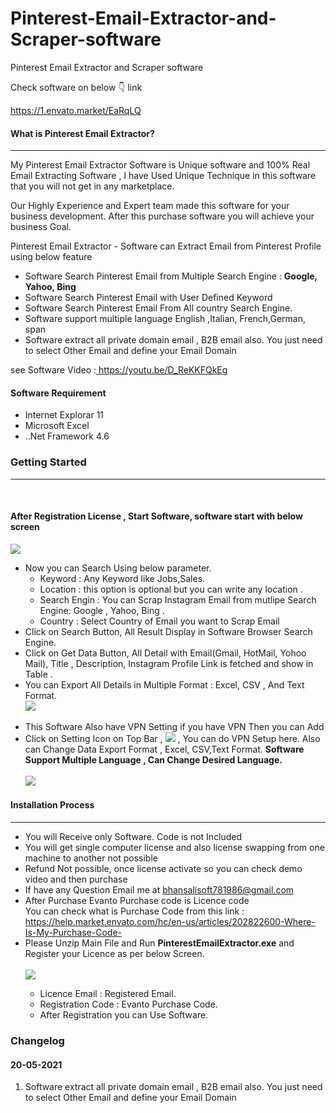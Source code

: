 
# Pinterest-Email-Extractor-and-Scraper-software
Pinterest Email Extractor and Scraper software

Check software on below  👇 link

https://1.envato.market/EaRqLQ

 <h4>What is Pinterest Email Extractor?</h4>
            <hr class="notop"><p>
			     My Pinterest Email Extractor  Software is Unique software and 100% Real Email Extracting Software , I have Used Unique Technique in this software that you will not get in any marketplace.
			</p>
			<p>
			     Our Highly Experience and Expert team made this software for your business development. After this purchase software you will achieve your business Goal.
			</p>
            <p>
                Pinterest Email Extractor - Software can Extract Email from Pinterest Profile using below feature 
                <ul>
                    <li>
                        Software Search Pinterest Email from Multiple Search Engine : <b>Google, Yahoo, Bing</b>
                    </li>
	 <li>
                        Software Search Pinterest Email with User Defined Keyword
                    </li>			
		  <li>
                        Software Search Pinterest Email From All country Search Engine.
                    </li>
	<li>
                        Software support multiple language English ,Italian, French,German, span
                    </li>
                  <li>
                        Software extract all private domain email , B2B email also. You just need to select Other Email and define your Email Domain
</li>
                </ul>
            </p>
<p>
     see Software Video :<a href="https://youtu.be/D_ReKKFQkEg" target="_blank">
https://youtu.be/D_ReKKFQkEg
</a>
</p>
<h4> Software Requirement </h4>
        <p>
<ul>
                    <li>
                        Internet Explorar 11
                    </li>    
 <li>
                       Microsoft Excel
                    </li>    <li>
                        ..Net Framework 4.6
                    </li>
                </ul>
    </p>
			  <div class="page-header">
                <h3>Getting Started</h3>
                <hr class="notop">
            </div>
            <br>
            <h4>After Registration License , Start Software, software start with below screen</h4>
			<img src="http://bhansalisoft.com/EvantoSnap/Pinterest/02.png"></img>
			 <ul>
                  <li>Now you can Search Using  below parameter.
				       <ul>
                  <li>Keyword :   Any Keyword like Jobs,Sales.</li>
				  <li>Location :  this option is optional but you can write any location .</li>
				   <li>Search Engin : You can Scrap Instagram Email from mutlipe Search Engine: Google , Yahoo, Bing .</li>
				   <li>Country : Select Country of Email you want to Scrap Email</li>
                </ul>
				  </li>
				  <li>Click on Search Button, All Result Display in Software Browser Search Engine.  </li>
		        <li>Click on Get Data Button, All Detail with Email(Gmail, HotMail, Yohoo Mail), Title , Description, Instagram Profile Link is fetched and show in Table .  </li>
		            <li>You can Export All Details in Multiple Format : Excel, CSV , And Text Format.</li>
				   	<img src="http://bhansalisoft.com/EvantoSnap/Pinterest/03.png"></img>
				   	<br/>
						<br/>
				   <li>This Software Also have VPN Setting if you have VPN Then you can Add  
				   <br/>
				   <li> Click on Setting Icon on Top Bar , <img src="http://bhansalisoft.com/EvantoSnap/settingicon.png"></img> ,
				   You can do  VPN Setup here.  Also can Change Data Export Format , Excel, CSV,Text Format.
				   <b>Software Support Multiple Language , Can Change Desired Language.</b>
				   	<br/>
					<br/>
					 	<img src="http://bhansalisoft.com/EvantoSnap/Pinterest/04.png"></img>
				   </li>
              </ul>
			   <div class="page-header">
                <h4>Installation Process </h4>
                <hr class="notop">
            </div>
            <ul>
			    <li>You will Receive only Software. Code is not Included</li>
  <li>You will get single computer license and also license swapping from one machine to another not possible</li>
<li>Refund Not possible, once license activate so you can check demo video and then purchase</li>
	<li>	If have any Question Email me at  <a href="mailto:bhansalisoft781986@gmail.com">bhansalisoft781986@gmail.com</a>
      </li>
                <li>After Purchase Evanto Purchase code is Licence code 
                  <br/>
                   You can check what is Purchase Code from this link :<a href="https://help.market.envato.com/hc/en-us/articles/202822600-Where-Is-My-Purchase-Code-"> https://help.market.envato.com/hc/en-us/articles/202822600-Where-Is-My-Purchase-Code-</a>
				</li>
	           <li>Please Unzip Main File and Run <b>PinterestEmailExtractor.exe</b> and Register your Licence as per below Screen.</li>
			       <br/>
     			<img src="http://bhansalisoft.com/EvantoSnap/Pinterest/01_register.png"></img>
			   <ul>
                  <li>Licence Email :   Registered Email.</li>
				  <li>Registration Code :  Evanto Purchase Code.</li>
				   <li>After Registration you can Use Software.</li>
                </ul>
            </ul>
<h3 id="item-description__changelog">Changelog</h3>
<h4 id="item-description__2-2-0-03-06-2020">20-05-2021</h4>
<ol>
    <li>
                        Software extract all private domain email , B2B email also. You just need to select Other Email and define your Email Domain
</li>
</ol>

			
